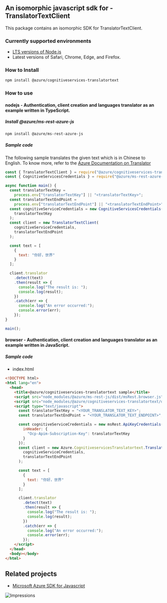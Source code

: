 ## An isomorphic javascript sdk for - TranslatorTextClient

This package contains an isomorphic SDK for TranslatorTextClient.

### Currently supported environments

- [LTS versions of Node.js](https://nodejs.org/about/releases/)
- Latest versions of Safari, Chrome, Edge, and Firefox.

### How to Install

```bash
npm install @azure/cognitiveservices-translatortext
```

### How to use

#### nodejs - Authentication, client creation and languages translator as an example written in TypeScript.

##### Install @azure/ms-rest-azure-js

```bash
npm install @azure/ms-rest-azure-js
```

##### Sample code
The following sample translates the given text which is in Chinese to English. To know more, refer to the [Azure Documentation on Translator](https://docs.microsoft.com/azure/cognitive-services/translator/)

```javascript
const { TranslatorTextClient } = require("@azure/cognitiveservices-translatortext");
const { CognitiveServicesCredentials } = require("@azure/ms-rest-azure-js");

async function main() {
  const translatorTextKey =
    process.env["translatorTextKey"] || "<translatorTextKey>";
  const translatorTextEndPoint =
    process.env["translatorTextEndPoint"] || "<translatorTextEndPoint>";
  const cognitiveServiceCredentials = new CognitiveServicesCredentials(
    translatorTextKey
  );
  const client = new TranslatorTextClient(
    cognitiveServiceCredentials,
    translatorTextEndPoint
  );

  const text = [
    {
      text: "你好，世界"
    }
  ];

  client.translator
    .detect(text)
    .then(result => {
      console.log("The result is: ");
      console.log(result);
    })
    .catch(err => {
      console.log("An error occurred:");
      console.error(err);
    });
}

main();
```

#### browser - Authentication, client creation and languages translator as an example written in JavaScript.

##### Sample code

- index.html
```html
<!DOCTYPE html>
<html lang="en">
  <head>
    <title>@azure/cognitiveservices-translatortext sample</title>
    <script src="node_modules/@azure/ms-rest-js/dist/msRest.browser.js"></script>
    <script src="node_modules/@azure/cognitiveservices-translatortext/dist/cognitiveservices-translatortext.js"></script>
    <script type="text/javascript">
      const translatorTextKey = "<YOUR_TRANSLATOR_TEXT_KEY>";
      const translatorTextEndPoint = "<YOUR_TRANSLATOR_TEXT_ENDPOINT>";

      const cognitiveServiceCredentials = new msRest.ApiKeyCredentials({
        inHeader: {
          "Ocp-Apim-Subscription-Key": translatorTextKey
        }
      });
      const client = new Azure.CognitiveservicesTranslatortext.TranslatorTextClient(
        cognitiveServiceCredentials,
        translatorTextEndPoint
      );

      const text = [
        {
          text: "你好，世界"
        }
      ];

      client.translator
        .detect(text)
        .then(result => {
          console.log("The result is: ");
          console.log(result);
        })
        .catch(err => {
          console.log("An error occurred:");
          console.error(err);
        });
    </script>
  </head>
  <body></body>
</html>
```

## Related projects

- [Microsoft Azure SDK for Javascript](https://github.com/Azure/azure-sdk-for-js)

![Impressions](https://azure-sdk-impressions.azurewebsites.net/api/impressions/azure-sdk-for-js%2Fsdk%2Fcognitiveservices%2Fcognitiveservices-translatortext%2FREADME.png)
